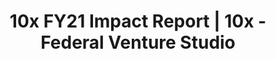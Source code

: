---
title: 10x FY21 Impact Report | 10x - Federal Venture Studio
hero_banner:
    title: 10x FY21 Impact Report
    subtitle: 10x FY21 Impact Report
year: 21
permalink: /impact/fy21-report/index.html
redirect_from: 
  - /reports/_fy21-impact-report
reportUrl: '/impact/fy21-report'
template: '1'

report_key: 'fy21'

navHeader: Happy reading.

excerpt: In our FY21 Impact Report, we cover how 10x investments complement high-level administration priorities, how our experiment with investment themes turned out, and what 10x can teach the government about using emerging technologies to enhance public service in new ways. We also showcase our premier artificial intelligence (AI) project, _Combating Bias in Artificial Intelligence and Machine Learning (AI/ML)_.

intro: In our FY21 Impact Report, we’re covering how 10x projects complement high-level administration priorities, the roundup on our experiment with establishing investment themes, and of course more dark matter &#8212; what 10x can teach the government about using emerging technologies to enhance public service in new ways.

---